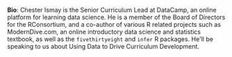 **Bio**: Chester Ismay is the Senior Curriculum Lead at DataCamp, an online platform for learning data science. He is a member of the Board of Directors for the RConsortium, and a co-author of various R related projects such as ModernDive.com, an online introductory data science and statistics textbook, as well as the `fivethirtyeight` and `infer` R packages. He'll be speaking to us about Using Data to Drive Curriculum Development.
